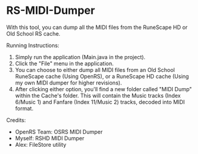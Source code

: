 # RS-MIDI-Dumper
With this tool, you can dump all the MIDI files from the RuneScape HD or Old School RS cache.

Running Instructions:
1. Simply run the application (Main.java in the project).
2. Click the "File" menu in the application.
3. You can choose to either dump all MIDI files from an Old School RuneScape cache (Using OpenRS), or a RuneScape HD cache (Using my own MIDI dumper for higher revisions).
4. After clicking either option, you'll find a new folder called "MIDI Dump" within the Cache's folder. This will contain the Music tracks (Index 6/Music 1) and Fanfare (Index 11/Music 2) tracks, decoded into MIDI format.

Credits:
- OpenRS Team: OSRS MIDI Dumper
- Myself: RSHD MIDI Dumper
- Alex: FileStore utility
